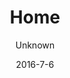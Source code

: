---
title: Home
sections:
    -
        backgroundImage: 03be653819aa1d26ff6a2c604500b1cee4276258
        template: fullHeightBanner
        button:
            target: _self
            text: Volunteer
            href: '/en/about-us/#tabbed-iframes'
        text: '# Welcome to Café Sweet Surrender. Family friendly and non-profit café on Vesterbro with lots of activities for the entire family.'
showInNav: false
description: null
meta:
    id: 4d6d066a0c19f42f2eb9dbff20c41bf0af72b625
    parentId: ""
    language: en
date: '2016-7-6'
author: Unknown
permalink: /en/home/
layout: sectionPage
---